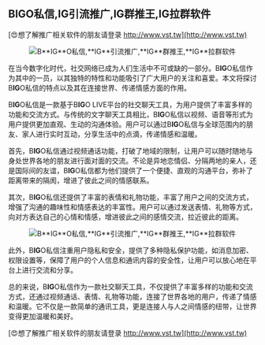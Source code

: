 ## **B**IG**O私信,**IG**引流推广,**IG**群推王,**IG**拉群软件**

[😍想了解推广相关软件的朋友请登录 http://www.vst.tw](http://www.vst.tw)

 <center><img src="https://vst.tw/MP4/tuiguang/png/2.png" alt="B**IG**O私信,**IG**引流推广,**IG**群推王,**IG**拉群软件"></center>

在当今数字化时代，社交网络已成为人们生活中不可或缺的一部分。B**IG**O私信作为其中的一员，以其独特的特性和功能吸引了广大用户的关注和喜爱。本文将探讨B**IG**O私信的特点以及其在连接世界、传递情感方面的作用。

B**IG**O私信是一款基于B**IG**O LIVE平台的社交聊天工具，为用户提供了丰富多样的功能和交流方式。与传统的文字聊天工具相比，B**IG**O私信以视频、语音等形式为用户提供更加直观、生动的沟通体验。用户可以通过B**IG**O私信与全球范围内的朋友、家人进行实时互动，分享生活中的点滴，传递情感和温暖。

首先，B**IG**O私信通过视频通话功能，打破了地域的限制，让用户可以随时随地与身处世界各地的朋友进行面对面的交流。不论是异地恋情侣、分隔两地的亲人，还是国际间的友谊，B**IG**O私信都为他们提供了一个便捷、直观的沟通平台，弥补了距离带来的隔阂，增进了彼此之间的情感联系。

其次，B**IG**O私信还提供了丰富的表情和礼物功能，丰富了用户之间的交流方式，增强了沟通的趣味性和情感表达的丰富性。用户可以通过发送表情、礼物等方式，向对方表达自己的心情和情感，增进彼此之间的感情交流，拉近彼此的距离。

 <center><img src="https://vst.tw/MP4/tuiguang/png/7.png" alt="B**IG**O私信,**IG**引流推广,**IG**群推王,**IG**拉群软件"></center>

此外，B**IG**O私信注重用户隐私和安全，提供了多种隐私保护功能，如消息加密、权限设置等，保障了用户的个人信息和通讯内容的安全性，让用户可以放心地在平台上进行交流和分享。

总的来说，B**IG**O私信作为一款社交聊天工具，不仅提供了丰富多样的功能和交流方式，还通过视频通话、表情、礼物等功能，连接了世界各地的用户，传递了情感和温暖。它不仅是一款简单的通讯工具，更是连接人与人之间情感的纽带，让世界变得更加温暖和美好。

[😍想了解推广相关软件的朋友请登录 http://www.vst.tw](http://www.vst.tw)



